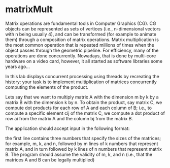 # matrixMult
Matrix operations are fundamental tools in Computer Graphics (CG). CG objects can be represented as sets of vertices (i.e., n-dimensional vectors with n being usually 4), and can be transformed (for example to animate them) through a composition of matrix operations. Matrix multiplication is the most common operation that is repeated millions of times when the object passes through the geometric pipeline. For efficiency, many of the operations are done concurrently. Nowadays, that is done by multi-core hardware on a video card, however, it all started as software libraries some years ago...

In this lab displays concurrent processing using threads by recreating the history: your task is to implement multiplication of matrices concurrently computing the elements of the product.

Lets say that we want to multiply matrix A with the dimension m by k by a matrix B with the dimension k by n. To obtain the product, say matrix C, we compute dot products for each row of A and each column of B; i.e., to compute a specific element cij of the matrix C, we compute a dot product of row ai from the matrix A and the column bj from the matrix B.


The application should accept input in the following format:

the first line contains three numbers that specify the sizes of the matrices; for example, m, k, and n, followed by
m lines of k numbers that represent matrix A, and in turn followed by
k lines of n numbers that represent matrix B.
The program should assume the validity of m, k, and n (i.e., that the matrices A and B can be legally multiplied)
